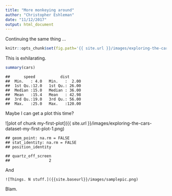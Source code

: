 ```yaml
---
title: "More monkeying around"
author: "Christopher Eshleman"
date: "11/12/2017"
output: html_document
---
```


Continuing the same thing ...


```r
knitr::opts_chunk$set(fig.path='{{ site.url }}/images/exploring-the-cars-dataset-')
```

This is exhilarating. 


```r
summary(cars)
```

```
##      speed           dist       
##  Min.   : 4.0   Min.   :  2.00  
##  1st Qu.:12.0   1st Qu.: 26.00  
##  Median :15.0   Median : 36.00  
##  Mean   :15.4   Mean   : 42.98  
##  3rd Qu.:19.0   3rd Qu.: 56.00  
##  Max.   :25.0   Max.   :120.00
```

Maybe I can get a plot this time? 

![plot of chunk my-first-plot]({{ site.url }}/images/exploring-the-cars-dataset-my-first-plot-1.png)

```
## geom_point: na.rm = FALSE
## stat_identity: na.rm = FALSE
## position_identity
```

```
## quartz_off_screen 
##                 2
```

And 
```{}
![Things. N stuff.]({{site.baseurl}}/images/samplepic.png)
```
Blam. 
